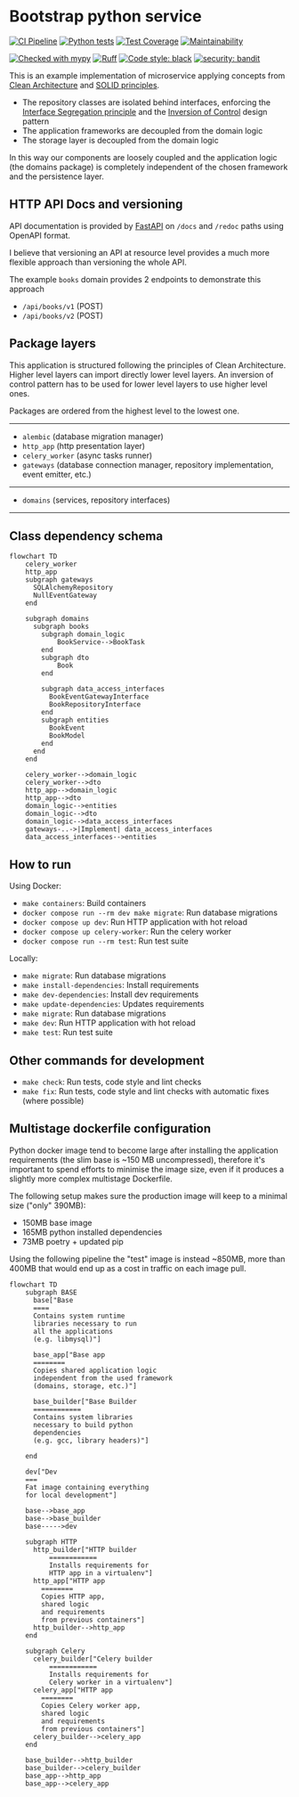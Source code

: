 # Bootstrap python service
[![CI Pipeline](https://github.com/febus982/bootstrap-python-fastapi/actions/workflows/ci-pipeline.yml/badge.svg)](https://github.com/febus982/bootstrap-python-fastapi/actions/workflows/ci-pipeline.yml)
[![Python tests](https://github.com/febus982/bootstrap-python-fastapi/actions/workflows/python-tests.yml/badge.svg?branch=main)](https://github.com/febus982/bootstrap-python-fastapi/actions/workflows/python-tests.yml)
[![Test Coverage](https://api.codeclimate.com/v1/badges/a2ab183e64778e21ae14/test_coverage)](https://codeclimate.com/github/febus982/bootstrap-python-fastapi/test_coverage)
[![Maintainability](https://api.codeclimate.com/v1/badges/a2ab183e64778e21ae14/maintainability)](https://codeclimate.com/github/febus982/bootstrap-python-fastapi/maintainability)

[![Checked with mypy](https://www.mypy-lang.org/static/mypy_badge.svg)](https://mypy-lang.org/)
[![Ruff](https://img.shields.io/endpoint?url=https://raw.githubusercontent.com/charliermarsh/ruff/main/assets/badge/v1.json)](https://github.com/charliermarsh/ruff)
[![Code style: black](https://img.shields.io/badge/code%20style-black-000000.svg)](https://github.com/psf/black)
[![security: bandit](https://img.shields.io/badge/security-bandit-yellow.svg)](https://github.com/PyCQA/bandit)

This is an example implementation of microservice applying
concepts from [Clean Architecture](https://blog.cleancoder.com/uncle-bob/2012/08/13/the-clean-architecture.html)
and [SOLID principles](https://en.wikipedia.org/wiki/SOLID).

* The repository classes are isolated behind interfaces, enforcing the [Interface Segregation principle](https://en.wikipedia.org/wiki/Interface_segregation_principle) 
  and the [Inversion of Control](https://en.wikipedia.org/wiki/Inversion_of_control) design pattern
* The application frameworks are decoupled from the domain logic
* The storage layer is decoupled from the domain logic

In this way our components are loosely coupled and the application logic
(the domains package) is completely independent of the chosen framework
and the persistence layer.

## HTTP API Docs and versioning

API documentation is provided by [FastAPI](https://fastapi.tiangolo.com/features/)
on `/docs` and `/redoc` paths using OpenAPI format.

I believe that versioning an API at resource level provides a much more
flexible approach than versioning the whole API.

The example `books` domain provides 2 endpoints to demonstrate this approach

* `/api/books/v1` (POST)
* `/api/books/v2` (POST)

## Package layers

This application is structured following the principles of Clean Architecture.
Higher level layers can import directly lower level layers. An inversion of control
pattern has to be used for lower level layers to use higher level ones.

Packages are ordered from the highest level to the lowest one.

------

* `alembic` (database migration manager)
* `http_app` (http presentation layer)
* `celery_worker` (async tasks runner)
* `gateways` (database connection manager, repository implementation, event emitter, etc.)

------

* `domains` (services, repository interfaces)

------

## Class dependency schema

```mermaid
flowchart TD
    celery_worker
    http_app
    subgraph gateways
      SQLAlchemyRepository
      NullEventGateway
    end
    
    subgraph domains
      subgraph books
        subgraph domain_logic
            BookService-->BookTask
        end
        subgraph dto
            Book
        end
      
        subgraph data_access_interfaces
          BookEventGatewayInterface
          BookRepositoryInterface
        end
        subgraph entities
          BookEvent
          BookModel
        end
      end
    end
    
    celery_worker-->domain_logic
    celery_worker-->dto
    http_app-->domain_logic
    http_app-->dto
    domain_logic-->entities
    domain_logic-->dto
    domain_logic-->data_access_interfaces
    gateways-..->|Implement| data_access_interfaces
    data_access_interfaces-->entities
```

## How to run

Using Docker:

* `make containers`: Build containers
* `docker compose run --rm dev make migrate`: Run database migrations
* `docker compose up dev`: Run HTTP application with hot reload
* `docker compose up celery-worker`: Run the celery worker
* `docker compose run --rm test`: Run test suite

Locally:

* `make migrate`: Run database migrations
* `make install-dependencies`: Install requirements
* `make dev-dependencies`: Install dev requirements
* `make update-dependencies`: Updates requirements
* `make migrate`: Run database migrations
* `make dev`: Run HTTP application with hot reload
* `make test`: Run test suite

## Other commands for development

* `make check`: Run tests, code style and lint checks
* `make fix`: Run tests, code style and lint checks with automatic fixes (where possible)

## Multistage dockerfile configuration

Python docker image tend to become large after installing the application requirements
(the slim base is ~150 MB uncompressed), therefore it's important to spend efforts
to minimise the image size, even if it produces a slightly more complex multistage
Dockerfile.

The following setup makes sure the production image will keep to a minimal size ("only" 390MB):
 * 150MB base image
 * 165MB python installed dependencies
 * 73MB poetry + updated pip

Using the following pipeline the "test" image is instead ~850MB, more than 400MB that would
end up as a cost in traffic on each image pull.

```mermaid
flowchart TD
    subgraph BASE
      base["Base
      ====
      Contains system runtime
      libraries necessary to run
      all the applications
      (e.g. libmysql)"]
  
      base_app["Base app
      ========
      Copies shared application logic
      independent from the used framework
      (domains, storage, etc.)"]
  
      base_builder["Base Builder
      ============
      Contains system libraries
      necessary to build python
      dependencies
      (e.g. gcc, library headers)"]

    end
    
    dev["Dev
    ===
    Fat image containing everything
    for local development"]

    base-->base_app
    base-->base_builder
    base----->dev
    
    subgraph HTTP
      http_builder["HTTP builder
          ============
          Installs requirements for
          HTTP app in a virtualenv"]
      http_app["HTTP app
        ========
        Copies HTTP app,
        shared logic
        and requirements
        from previous containers"]
      http_builder-->http_app
    end
    
    subgraph Celery
      celery_builder["Celery builder
          ============
          Installs requirements for
          Celery worker in a virtualenv"]
      celery_app["HTTP app
        ========
        Copies Celery worker app,
        shared logic
        and requirements
        from previous containers"]
      celery_builder-->celery_app
    end
    
    base_builder-->http_builder
    base_builder-->celery_builder
    base_app-->http_app
    base_app-->celery_app
```

